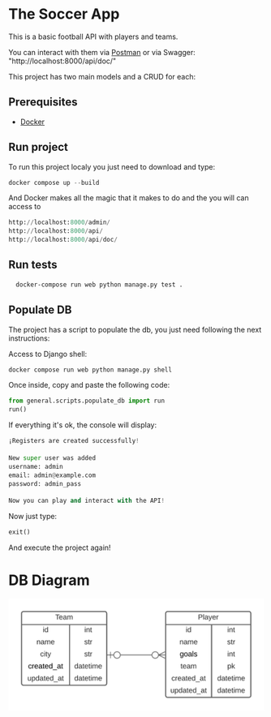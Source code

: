 # The Soccer App

This is a basic football API with players and teams.

You can interact with them via 
[Postman]("https://api.postman.com/collections/17143949-2d67e437-a117-4124-aa06-236e39f05714?access_key=PMAT-01GPP8YNJP8S97AXG9NPVMGDQW") or via Swagger: "http://localhost:8000/api/doc/"

This project has two main models and a CRUD for each:



## Prerequisites

- [Docker](https://docs.docker.com/get-docker/)

## Run project

To run this project localy you just need to download and type:

```python
docker compose up --build
```

And Docker makes all the magic that it makes to do and the you will can access to

```python
http://localhost:8000/admin/
http://localhost:8000/api/
http://localhost:8000/api/doc/
```

## Run tests

```bash
  docker-compose run web python manage.py test .
```

## Populate DB

The project has a script to populate the db, you just need following the next instructions:

Access to Django shell:

```python
docker compose run web python manage.py shell
```

Once inside, copy and paste the following code:

```python
from general.scripts.populate_db import run
run()
```

If everything it's ok, the console will display:

```python
¡Registers are created successfully!

New super user was added
username: admin
email: admin@example.com
password: admin_pass

Now you can play and interact with the API!
```

Now just type:
```python
exit()
```

And execute the project again!

# DB Diagram
![DB Diagram](https://github.com/ArmandoVn/test_2_xerpa/blob/development/DB_Diagram.png)
